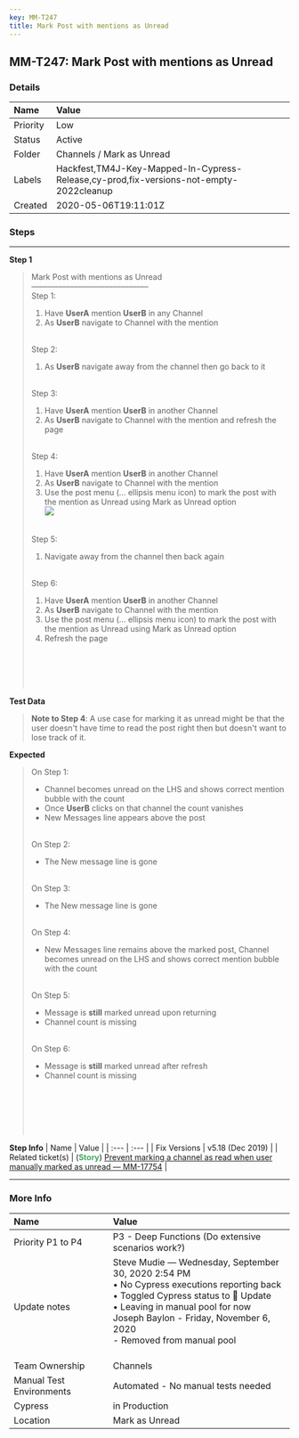 ```yaml
---
key: MM-T247
title: Mark Post with mentions as Unread
---
```


## MM-T247: Mark Post with mentions as Unread

### Details

| Name     | Value                                                                                  |
| :------- | :------------------------------------------------------------------------------------- |
| Priority | Low                                                                                    |
| Status   | Active                                                                                 |
| Folder   | Channels / Mark as Unread                                                              |
| Labels   | Hackfest,TM4J-Key-Mapped-In-Cypress-Release,cy-prod,fix-versions-not-empty-2022cleanup |
| Created  | 2020-05-06T19:11:01Z                                                                   |

### Steps

<hr/>

**Step 1**

> <article>Mark Post with mentions as Unread<br />––––––––––––––––––––––––––––––<br />Step 1:<ol><li>Have <strong>UserA</strong> mention <strong>UserB</strong> in any Channel</li><li>As <strong>UserB</strong> navigate to Channel with the mention</li></ol><br />Step 2:<ol><li>As <strong>UserB</strong> navigate away from the channel then go back to it</li></ol><br />Step 3:<ol><li>Have <strong>UserA</strong> mention <strong>UserB</strong> in another Channel</li><li>As <strong>UserB</strong> navigate to Channel with the mention and refresh the page</li></ol><br />Step 4:<ol><li>Have <strong>UserA</strong> mention <strong>UserB</strong> in another Channel</li><li>As <strong>UserB</strong> navigate to Channel with the mention</li><li>Use the post menu (… ellipsis menu icon) to mark the post with the mention as Unread using Mark as Unread option<br /><img src="https://smartbear-tm4j-prod-us-west-2-attachment-rich-text.s3.us-west-2.amazonaws.com/embedded-f3277290f945470c4add5d21ef3dc7ca7b74388fc7152bfb6b99ae58c66a95a8-1597341320277-1597341320277.png" class="fr-fic fr-dii" /></li></ol><br />Step 5:<ol><li>Navigate away from the channel then back again</li></ol><br />Step 6:<br /><ol><li>Have <strong>UserA</strong> mention <strong>UserB</strong> in another Channel</li><li>As <strong>UserB</strong> navigate to Channel with the mention</li><li>Use the post menu (… ellipsis menu icon) to mark the post with the mention as Unread using Mark as Unread option</li><li>Refresh the page</li></ol><br /><br /><br /><br /></article>

**Test Data**

> <article><strong>Note to Step 4</strong>: A use case for marking it as unread might be that the user doesn't have time to read the post right then but doesn't want to lose track of it.</article>

**Expected**

> <article>On Step 1:<br /><ul><li>Channel becomes unread on the LHS and shows correct mention bubble with the count</li><li>Once <strong>UserB</strong> clicks on that channel the count vanishes</li><li>New Messages line appears above the post</li></ul><br />On Step 2:<br /><ul><li>The New message line is gone</li></ul><br />On Step 3:<br /><ul><li>The New message line is gone</li></ul><br />On Step 4:<br /><ul><li>New Messages line remains above the marked post, Channel becomes unread on the LHS and shows correct mention bubble with the count</li></ul><br />On Step 5:<br /><ul><li>Message is <strong>still</strong> marked unread upon returning</li><li>Channel count is missing</li></ul><br />On Step 6:<br /><ul><li>Message is <strong>still</strong> marked unread after refresh</li><li>Channel count is missing</li></ul><br /><br /><br /><br /><br /></article>

**Step Info**
| Name | Value |
| :--- | :--- |
| Fix Versions | v5.18 (Dec 2019) |
| Related ticket(s) | (<strong><span style="color:rgb(65, 168, 95)">Story</span></strong>) <a href="https://mattermost.atlassian.net/browse/MM-17754" rel="noopener noreferrer" target="_blank">Prevent marking a channel as read when user manually marked as unread — MM-17754</a> |

<hr/>

### More Info

| Name                     | Value                                                                                                                                                                                                                                                       |
| :----------------------- | :---------------------------------------------------------------------------------------------------------------------------------------------------------------------------------------------------------------------------------------------------------- |
| Priority P1 to P4        | P3 - Deep Functions (Do extensive scenarios work?)                                                                                                                                                                                                          |
| Update notes             | Steve Mudie — Wednesday, September 30, 2020 2:54 PM<br>• No Cypress executions reporting back<br>• Toggled Cypress status to 🔧 Update<br>• Leaving in manual pool for now<br>Joseph Baylon - Friday, November 6, 2020<br>- Removed from manual pool<br><br> |
| Team Ownership           | Channels                                                                                                                                                                                                                                                    |
| Manual Test Environments | Automated - No manual tests needed                                                                                                                                                                                                                          |
| Cypress                  | in Production                                                                                                                                                                                                                                               |
| Location                 | Mark as Unread                                                                                                                                                                                                                                              |
